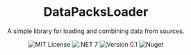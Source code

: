 <div align="center">
<h1>DataPacksLoader</h1>

A simple library for loading and combining data from sources.

![MIT License](https://img.shields.io/badge/license-MIT-green)
![.NET 7](https://img.shields.io/badge/platform-.NET%207-blue)
![Version 0.1](https://img.shields.io/badge/version-0.1-yellow)
![Nuget](https://img.shields.io/badge/nuget-0.1-blue)
</div>
